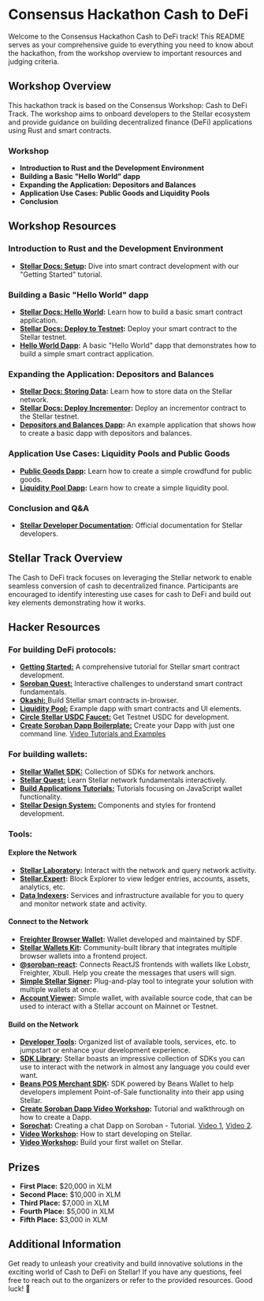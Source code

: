 # Consensus Hackathon Cash to DeFi

Welcome to the Consensus Hackathon Cash to DeFi track! This README serves as your comprehensive guide to everything you need to know about the hackathon, from the workshop overview to important resources and judging criteria.

## Workshop Overview

This hackathon track is based on the Consensus Workshop: Cash to DeFi Track. The workshop aims to onboard developers to the Stellar ecosystem and provide guidance on building decentralized finance (DeFi) applications using Rust and smart contracts.

### Workshop

- **Introduction to Rust and the Development Environment**
- **Building a Basic "Hello World" dapp**
- **Expanding the Application: Depositors and Balances**
- **Application Use Cases: Public Goods and Liquidity Pools**
- **Conclusion**

## Workshop Resources

### Introduction to Rust and the Development Environment

- **[Stellar Docs: Setup](https://developers.stellar.org/docs/smart-contracts/getting-started/setup):** Dive into smart contract development with our "Getting Started" tutorial.

### Building a Basic "Hello World" dapp

- **[Stellar Docs: Hello World](https://developers.stellar.org/docs/smart-contracts/getting-started/hello-world):** Learn how to build a basic smart contract application.
- **[Stellar Docs: Deploy to Testnet](https://developers.stellar.org/docs/smart-contracts/getting-started/deploy-to-testnet):** Deploy your smart contract to the Stellar testnet.
- **[Hello World Dapp](./examples/1-hello-world/hw-dapp):** A basic "Hello World" dapp that demonstrates how to build a simple smart contract application.

### Expanding the Application: Depositors and Balances

- **[Stellar Docs: Storing Data](https://developers.stellar.org/docs/smart-contracts/getting-started/storing-data):** Learn how to store data on the Stellar network.
- **[Stellar Docs: Deploy Incrementor](https://developers.stellar.org/docs/smart-contracts/getting-started/deploy-increment-contract):** Deploy an incrementor contract to the Stellar testnet.
- **[Depositors and Balances Dapp](./examples/2-deposits-and-balances/incrementor-dapp):** An example application that shows how to create a basic dapp with depositors and balances.

### Application Use Cases: Liquidity Pools and Public Goods

- **[Public Goods Dapp](./examples/3-public-goods/public-goods-dapp):** Learn how to create a simple crowdfund for public goods.
- **[Liquidity Pool Dapp](./examples/4-liquidity-pool/lp-dapp):** Learn how to create a simple liquidity pool.

### Conclusion and Q&A

- **[Stellar Developer Documentation](https://developers.stellar.org/):** Official documentation for Stellar developers.

## Stellar Track Overview

The Cash to DeFi track focuses on leveraging the Stellar network to enable seamless conversion of cash to decentralized finance. Participants are encouraged to identify interesting use cases for cash to DeFi and build out key elements demonstrating how it works.

## Hacker Resources

### For building DeFi protocols:

- [**Getting Started:**](https://developers.stellar.org/docs/smart-contracts/getting-started/setup) A comprehensive tutorial for Stellar smart contract development.
- [**Soroban Quest:**](https://fastcheapandoutofcontrol.com/tutorial) Interactive challenges to understand smart contract fundamentals.
- [**Okashi:** ](https://okashi.dev/)Build Stellar smart contracts in-browser.
- [**Liquidity Pool:**](https://github.com/CheesecakeLabs/soroban-dapps/tree/main/liquidity-pool) Example dapp with smart contracts and UI elements.
- [**Circle Stellar USDC Faucet:**](https://faucet.circle.com/) Get Testnet USDC for development.
- [**Create Soroban Dapp Boilerplate:**](https://create-soroban-dapp.paltalabs.io/) Create your Dapp with just one command line. [Video Tutorials and Examples](https://www.youtube.com/watch?v=LggPeU7qAyE&list=PLNwRlLvlWA8kLnw3PJk7px29wswD69KAS&pp=gAQBiAQB)

### For building wallets:

- [**Stellar Wallet SDK:**](https://stellar.org/products-and-tools/wallet-sdk) Collection of SDKs for network anchors.
- [**Stellar Quest:**](https://quest.stellar.org) Learn Stellar network fundamentals interactively.
- [**Build Applications Tutorials:**](https://developers.stellar.org/docs/building-apps/overview) Tutorials focusing on JavaScript wallet functionality.
- [**Stellar Design System:**](https://github.com/stellar/stellar-design-system/tree/main) Components and styles for frontend development.

### Tools:

#### Explore the Network

- **[Stellar Laboratory](https://laboratory.stellar.org/):** Interact with the network and query network activity.
- **[Stellar.Expert](https://stellar.expert/):** Block Explorer to view ledger entries, accounts, assets, analytics, etc.
- **[Data Indexers](https://developers.stellar.org/docs/data-indexers/):** Services and infrastructure available for you to query and monitor network state and activity.

#### Connect to the Network

- **[Freighter Browser Wallet](https://freighter.app/):** Wallet developed and maintained by SDF.
- **[Stellar Wallets Kit](https://stellarwalletskit.dev/):** Community-built library that integrates multiple browser wallets into a frontend project.
- **[@soroban-react](https://soroban-react.paltalabs.io/):** Connects ReactJS frontends with wallets like Lobstr, Freighter, Xbull. Help you create the messages that users will sign.
- **[Simple Stellar Signer](https://github.com/bigger-tech/simple-stellar-signer):** Plug-and-play tool to integrate your solution with multiple wallets at once.
- **[Account Viewer](https://accountviewer.stellar.org/):** Simple wallet, with available source code, that can be used to interact with a Stellar account on Mainnet or Testnet.

#### Build on the Network

- **[Developer Tools](https://developers.stellar.org/docs/tools/developer-tools):** Organized list of available tools, services, etc. to jumpstart or enhance your development experience.
- **[SDK Library](https://developers.stellar.org/docs/tools/sdks/library):** Stellar boasts an impressive collection of SDKs you can use to interact with the network in almost any language you could ever want.
- **[Beans POS Merchant SDK](https://github.com/Beans-BV/merchant_sdk_javascript):** SDK powered by Beans Wallet to help developers implement Point-of-Sale functionality into their app using Stellar.
- **[Create Soroban Dapp Video Workshop](https://youtu.be/LggPeU7qAyE):** Tutorial and walkthrough on how to create a Dapp.
- **[Sorochat](https://www.youtube.com/watch?v=rWTpH_o8-W4):** Creating a chat Dapp on Soroban - Tutorial. [Video 1](https://youtu.be/rWTpH_o8-W4), [Video 2](https://youtu.be/yQIg0dbzav0).
- **[Video Workshop](https://www.youtube.com/watch?v=C7SfumZ3cvo&list=PLfEHHr3qexv9GcL6BzVWTYrlFOhnMJfew&index=14):** How to start developing on Stellar.
- **[Video Workshop](https://www.youtube.com/watch?v=kkViHXBG_5E):** Build your first wallet on Stellar.

## Prizes

- **First Place:** $20,000 in XLM
- **Second Place:** $10,000 in XLM
- **Third Place:** $7,000 in XLM
- **Fourth Place:** $5,000 in XLM
- **Fifth Place:** $3,000 in XLM

## Additional Information

Get ready to unleash your creativity and build innovative solutions in the exciting world of Cash to DeFi on Stellar! If you have any questions, feel free to reach out to the organizers or refer to the provided resources. Good luck! 🚀

